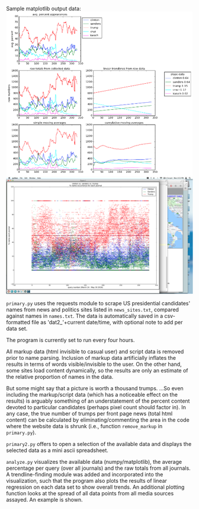 Sample matplotlib output data:
![primary sample 1](https://github.com/markedwinharvey/primary/blob/master/media/p_update4.png)
![primary sample 2](https://github.com/markedwinharvey/primary/blob/master/media/jt_update1.png)

`primary.py` uses the requests module to scrape US presidential candidates' names from 
news and politics sites listed in `news_sites.txt`, compared against names in `names.txt`. The 
data is automatically saved in a csv-formatted file as 'dat2_'+current date/time, with optional note
to add per data set. 

The program is currently set to run every four hours. 

All markup data (html invisible to casual user) and script data is removed prior to name parsing. Inclusion of 
markup data artificially inflates the results in terms of words visible/invisible to the user. 
On the other hand, some sites load content dynamically, so the results are only an estimate of the relative
proportion of names in the data. 

But some might say that a picture is worth a thousand trumps. ...So even including the markup/script data 
(which has a noticeable effect on the results)
is arguably something
of an understatement of the percent content devoted to particular candidates
(perhaps pixel count should factor in). 
In any case, the true number of trumps per front page news (total html content) can be calculated
by eliminating/commenting the area in the code where the website data is shrunk (i.e., function `remove_markup` in 
`primary.py`).

`primary2.py` offers to open a selection of the available data and displays the selected data as a 
mini ascii spreadsheet. 

`analyze.py` visualizes the available data (numpy/matplotlib), the average percentage per query (over all journals) and the 
raw totals from all journals. 
A trendline-finding module was added and incorporated into the visualization, such that the program 
also plots the results of linear regression on each data set to show overall trends. 
An additional plotting function looks at the spread of all data points from all media sources assayed. An example is shown. 
